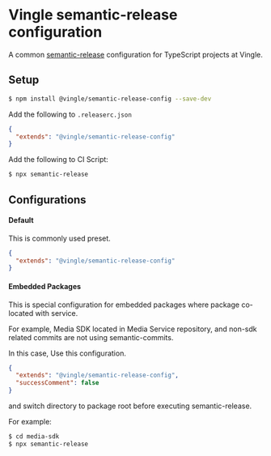 # Vingle semantic-release configuration

A common [semantic-release](https://github.com/semantic-release/semantic-release) configuration for TypeScript projects at Vingle.

## Setup

```bash
$ npm install @vingle/semantic-release-config --save-dev
```

Add the following to `.releaserc.json`

```json
{
  "extends": "@vingle/semantic-release-config"
}
```

Add the following to CI Script:

```bash
$ npx semantic-release
```


## Configurations

#### Default

This is commonly used preset.

```json
{
  "extends": "@vingle/semantic-release-config"
}
```


#### Embedded Packages

This is special configuration for embedded packages where package co-located with service.

For example, Media SDK located in Media Service repository, and non-sdk related commits are not using semantic-commits.

In this case, Use this configuration.

```json
{
  "extends": "@vingle/semantic-release-config",
  "successComment": false
}
```

and switch directory to package root before executing semantic-release.

For example:

```bash
$ cd media-sdk
$ npx semantic-release
```
